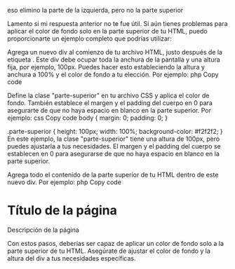 eso elimino la parte de la izquierda, pero no la parte superior

Lamento si mi respuesta anterior no te fue útil. Si aún tienes problemas para aplicar el color de fondo solo en la parte superior de tu HTML, puedo proporcionarte un ejemplo completo que podrías utilizar:

Agrega un nuevo div al comienzo de tu archivo HTML, justo después de la etiqueta <body>. Este div debe ocupar toda la anchura de la pantalla y una altura fija, por ejemplo, 100px. Puedes hacer esto estableciendo la altura y anchura a 100% y el color de fondo a tu elección. Por ejemplo:
php
Copy code
<div class="parte-superior">
  <!-- Contenido de la parte superior aquí -->
</div>
Define la clase "parte-superior" en tu archivo CSS y aplica el color de fondo. También establece el margen y el padding del cuerpo en 0 para asegurarte de que no haya espacio en blanco en la parte superior. Por ejemplo:
css
Copy code
body {
  margin: 0;
  padding: 0;
}

.parte-superior {
  height: 100px;
  width: 100%;
  background-color: #f2f2f2;
}
En este ejemplo, la clase "parte-superior" tiene una altura de 100px, pero puedes ajustarla a tus necesidades. El margen y el padding del cuerpo se establecen en 0 para asegurarse de que no haya espacio en blanco en la parte superior.

Agrega todo el contenido de la parte superior de tu HTML dentro de este nuevo div. Por ejemplo:
php
Copy code
<div class="parte-superior">
  <h1>Título de la página</h1>
  <p>Descripción de la página</p>
  <!-- Otro contenido aquí -->
</div>
Con estos pasos, deberías ser capaz de aplicar un color de fondo solo a la parte superior de tu HTML. Asegúrate de ajustar el color de fondo y la altura del div a tus necesidades específicas.